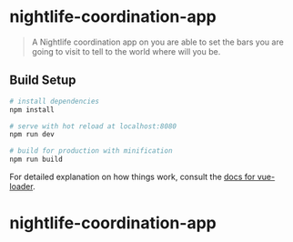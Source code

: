 # nightlife-coordination-app

> A Nightlife coordination app on you are able to set the bars you are going to visit to tell to the world where will you be.

## Build Setup

``` bash
# install dependencies
npm install

# serve with hot reload at localhost:8080
npm run dev

# build for production with minification
npm run build
```

For detailed explanation on how things work, consult the [docs for vue-loader](http://vuejs.github.io/vue-loader).
# nightlife-coordination-app
